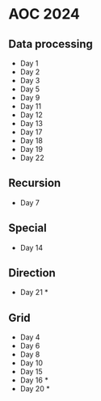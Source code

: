# AOC 2024

## Data processing

- Day 1
- Day 2
- Day 3
- Day 5
- Day 9
- Day 11
- Day 12
- Day 13
- Day 17
- Day 18
- Day 19
- Day 22

## Recursion

- Day 7

## Special

- Day 14

## Direction

- Day 21 *

## Grid

- Day 4
- Day 6
- Day 8
- Day 10
- Day 15
- Day 16 *
- Day 20 *
